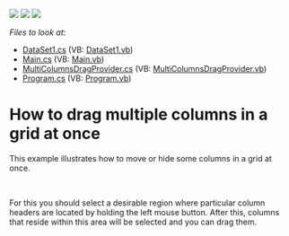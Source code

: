 <!-- default badges list -->
![](https://img.shields.io/endpoint?url=https://codecentral.devexpress.com/api/v1/VersionRange/128627926/13.1.4%2B)
[![](https://img.shields.io/badge/Open_in_DevExpress_Support_Center-FF7200?style=flat-square&logo=DevExpress&logoColor=white)](https://supportcenter.devexpress.com/ticket/details/E3385)
[![](https://img.shields.io/badge/📖_How_to_use_DevExpress_Examples-e9f6fc?style=flat-square)](https://docs.devexpress.com/GeneralInformation/403183)
<!-- default badges end -->
<!-- default file list -->
*Files to look at*:

* [DataSet1.cs](./CS/WindowsApplication3/DataSet1.cs) (VB: [DataSet1.vb](./VB/WindowsApplication3/DataSet1.vb))
* [Main.cs](./CS/WindowsApplication3/Main.cs) (VB: [Main.vb](./VB/WindowsApplication3/Main.vb))
* [MultiColumnsDragProvider.cs](./CS/WindowsApplication3/MultiColumnsDragProvider.cs) (VB: [MultiColumnsDragProvider.vb](./VB/WindowsApplication3/MultiColumnsDragProvider.vb))
* [Program.cs](./CS/WindowsApplication3/Program.cs) (VB: [Program.vb](./VB/WindowsApplication3/Program.vb))
<!-- default file list end -->
# How to drag multiple columns in a grid at once


<p>This example illustrates how to move or hide some columns in a grid at once. </p><br />
<p>For this you should select a desirable region where particular column headers are located by holding the left mouse button. After this, columns that reside within this area will be selected and you can drag them.</p>

<br/>


